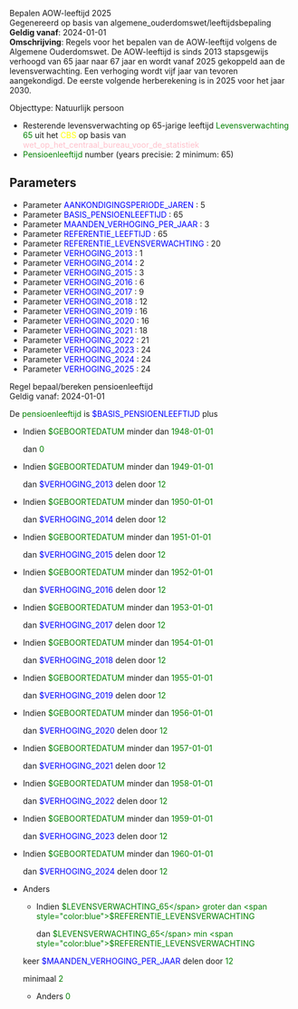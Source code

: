 Bepalen AOW-leeftijd 2025 \
Gegenereerd op basis van algemene_ouderdomswet/leeftijdsbepaling \
**Geldig vanaf**: 2024-01-01 \
**Omschrijving**: Regels voor het bepalen van de AOW-leeftijd volgens de Algemene Ouderdomswet. De AOW-leeftijd is sinds 2013 stapsgewijs verhoogd van 65 jaar naar 67 jaar en wordt vanaf 2025 gekoppeld aan de levensverwachting. Een verhoging wordt vijf jaar van tevoren aangekondigd. De eerste volgende herberekening is in 2025 voor het jaar 2030.


Objecttype: Natuurlijk persoon
- Resterende levensverwachting op 65-jarige leeftijd <span style="color:green">Levensverwachting 65</span> uit het <span style="color:yellow"> CBS </span> op basis van <span style="color:pink"> wet_op_het_centraal_bureau_voor_de_statistiek </span>
- <span style="color:green">Pensioenleeftijd</span> number (years precisie: 2 minimum: 65)

## Parameters ##
- Parameter <span style="color:blue">AANKONDIGINGSPERIODE_JAREN</span> : 5
- Parameter <span style="color:blue">BASIS_PENSIOENLEEFTIJD</span> : 65
- Parameter <span style="color:blue">MAANDEN_VERHOGING_PER_JAAR</span> : 3
- Parameter <span style="color:blue">REFERENTIE_LEEFTIJD</span> : 65
- Parameter <span style="color:blue">REFERENTIE_LEVENSVERWACHTING</span> : 20
- Parameter <span style="color:blue">VERHOGING_2013</span> : 1
- Parameter <span style="color:blue">VERHOGING_2014</span> : 2
- Parameter <span style="color:blue">VERHOGING_2015</span> : 3
- Parameter <span style="color:blue">VERHOGING_2016</span> : 6
- Parameter <span style="color:blue">VERHOGING_2017</span> : 9
- Parameter <span style="color:blue">VERHOGING_2018</span> : 12
- Parameter <span style="color:blue">VERHOGING_2019</span> : 16
- Parameter <span style="color:blue">VERHOGING_2020</span> : 16
- Parameter <span style="color:blue">VERHOGING_2021</span> : 18
- Parameter <span style="color:blue">VERHOGING_2022</span> : 21
- Parameter <span style="color:blue">VERHOGING_2023</span> : 24
- Parameter <span style="color:blue">VERHOGING_2024</span> : 24
- Parameter <span style="color:blue">VERHOGING_2025</span> : 24


Regel bepaal/bereken pensioenleeftijd \
Geldig vanaf: 2024-01-01

De <span style="color: green">pensioenleeftijd</span> is
<span style="color:blue">$BASIS_PENSIOENLEEFTIJD</span> plus 
  - Indien <span style="color:green">$GEBOORTEDATUM</span> minder dan <span style="color:green">1948-01-01</span>
  
  
    dan <span style="color:green">0</span>
  
	
  - Indien <span style="color:green">$GEBOORTEDATUM</span> minder dan <span style="color:green">1949-01-01</span>
  
  
    dan <span style="color:blue">$VERHOGING_2013</span> delen door <span style="color:green">12</span>
  
  
	
  - Indien <span style="color:green">$GEBOORTEDATUM</span> minder dan <span style="color:green">1950-01-01</span>
  
  
    dan <span style="color:blue">$VERHOGING_2014</span> delen door <span style="color:green">12</span>
  
  
	
  - Indien <span style="color:green">$GEBOORTEDATUM</span> minder dan <span style="color:green">1951-01-01</span>
  
  
    dan <span style="color:blue">$VERHOGING_2015</span> delen door <span style="color:green">12</span>
  
  
	
  - Indien <span style="color:green">$GEBOORTEDATUM</span> minder dan <span style="color:green">1952-01-01</span>
  
  
    dan <span style="color:blue">$VERHOGING_2016</span> delen door <span style="color:green">12</span>
  
  
	
  - Indien <span style="color:green">$GEBOORTEDATUM</span> minder dan <span style="color:green">1953-01-01</span>
  
  
    dan <span style="color:blue">$VERHOGING_2017</span> delen door <span style="color:green">12</span>
  
  
	
  - Indien <span style="color:green">$GEBOORTEDATUM</span> minder dan <span style="color:green">1954-01-01</span>
  
  
    dan <span style="color:blue">$VERHOGING_2018</span> delen door <span style="color:green">12</span>
  
  
	
  - Indien <span style="color:green">$GEBOORTEDATUM</span> minder dan <span style="color:green">1955-01-01</span>
  
  
    dan <span style="color:blue">$VERHOGING_2019</span> delen door <span style="color:green">12</span>
  
  
	
  - Indien <span style="color:green">$GEBOORTEDATUM</span> minder dan <span style="color:green">1956-01-01</span>
  
  
    dan <span style="color:blue">$VERHOGING_2020</span> delen door <span style="color:green">12</span>
  
  
	
  - Indien <span style="color:green">$GEBOORTEDATUM</span> minder dan <span style="color:green">1957-01-01</span>
  
  
    dan <span style="color:blue">$VERHOGING_2021</span> delen door <span style="color:green">12</span>
  
  
	
  - Indien <span style="color:green">$GEBOORTEDATUM</span> minder dan <span style="color:green">1958-01-01</span>
  
  
    dan <span style="color:blue">$VERHOGING_2022</span> delen door <span style="color:green">12</span>
  
  
	
  - Indien <span style="color:green">$GEBOORTEDATUM</span> minder dan <span style="color:green">1959-01-01</span>
  
  
    dan <span style="color:blue">$VERHOGING_2023</span> delen door <span style="color:green">12</span>
  
  
	
  - Indien <span style="color:green">$GEBOORTEDATUM</span> minder dan <span style="color:green">1960-01-01</span>
  
  
    dan <span style="color:blue">$VERHOGING_2024</span> delen door <span style="color:green">12</span>
  
  
	
  - Anders 
    - Indien <span style="color:green">$LEVENSVERWACHTING_65</span> groter dan <span style="color:blue">$REFERENTIE_LEVENSVERWACHTING</span>
    
    
      dan <span style="color:green">$LEVENSVERWACHTING_65</span> min <span style="color:blue">$REFERENTIE_LEVENSVERWACHTING</span>
    
     keer <span style="color:blue">$MAANDEN_VERHOGING_PER_JAAR</span> delen door <span style="color:green">12</span>
    
    
    
     minimaal <span style="color:green">2</span>
    
    
    - Anders <span style="color:green">0</span>
    
  	
  
	



